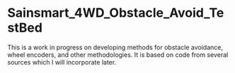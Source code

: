 # Sainsmart_4WD_Obstacle_Avoid_TestBed
This is a work in progress on developing methods for obstacle avoidance, wheel encoders, and other methodologies.  It is based on code from several sources which I will incorporate later.
